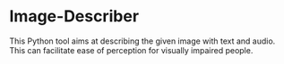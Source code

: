 # Image-Describer
This Python tool aims at describing the given image with text and audio. This can facilitate ease of perception for visually impaired people.
